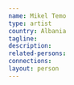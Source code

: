 ```yaml
---
name: Mikel Temo
type: artist
country: Albania
tagline:
description:
related-persons:
connections:
layout: person
---
```

